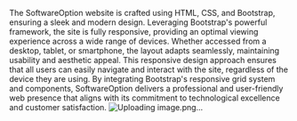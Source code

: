The SoftwareOption website is crafted using HTML, CSS, and Bootstrap, ensuring a sleek and modern design. Leveraging Bootstrap's powerful framework, the site is fully responsive, providing an optimal viewing experience across a wide range of devices. Whether accessed from a desktop, tablet, or smartphone, the layout adapts seamlessly, maintaining usability and aesthetic appeal. This responsive design approach ensures that all users can easily navigate and interact with the site, regardless of the device they are using. By integrating Bootstrap's responsive grid system and components, SoftwareOption delivers a professional and user-friendly web presence that aligns with its commitment to technological excellence and customer satisfaction.
![Uploading image.png…]()
